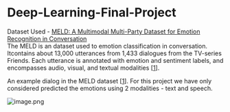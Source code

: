 # Deep-Learning-Final-Project

Dataset Used - [MELD: A Multimodal Multi-Party Dataset for Emotion Recognition in Conversation](https://arxiv.org/pdf/1810.02508.pdf)
<br>
The MELD is an dataset used to emotion classification in conversation. Itcontains about 13,000 utterances from 1,433 dialogues from the TV-series Friends. Each utterance is annotated with emotion and sentiment labels, and encompasses audio, visual, and textual modalities [[1](https://arxiv.org/pdf/1810.02508.pdf)]. 


An example dialog in the MELD dataset [[1](https://arxiv.org/pdf/1810.02508.pdf)]. For this project we have only considered predicted the emotions using 2 modalities - text and speech.
<br>

![image.png](attachment:image.png)
